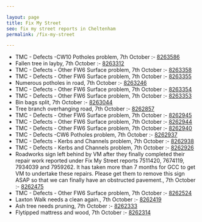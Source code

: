 ```yaml
---

layout: page
title: Fix My Street
seo: fix my street reports in Cheltenham
permalink: /fix-my-street

---
```


<!-- fix_marker starts -->

- TMC - Defects -CW10 Potholes problem, 7th October :- [8263586](https://www.fixmystreet.com/report/8263586)
- Fallen tree in layby, 7th October :- [8263312](https://www.fixmystreet.com/report/8263312)
- TMC - Defects - Other FW6  Surface problem, 7th October :- [8263358](https://www.fixmystreet.com/report/8263358)
- TMC - Defects - Other FW6  Surface problem, 7th October :- [8263355](https://www.fixmystreet.com/report/8263355)
- Numerous potholes in road, 7th October :- [8263246](https://www.fixmystreet.com/report/8263246)
- TMC - Defects - Other FW6  Surface problem, 7th October :- [8263354](https://www.fixmystreet.com/report/8263354)
- TMC - Defects - Other FW6  Surface problem, 7th October :- [8263353](https://www.fixmystreet.com/report/8263353)
- Bin bags split, 7th October :- [8263044](https://www.fixmystreet.com/report/8263044)
- Tree branch overhanging road, 7th October :- [8262857](https://www.fixmystreet.com/report/8262857)
- TMC - Defects - Other FW6  Surface problem, 7th October :- [8262945](https://www.fixmystreet.com/report/8262945)
- TMC - Defects - Other FW6  Surface problem, 7th October :- [8262944](https://www.fixmystreet.com/report/8262944)
- TMC - Defects - Other FW6  Surface problem, 7th October :- [8262940](https://www.fixmystreet.com/report/8262940)
- TMC - Defects -CW6 Potholes  problem, 7th October :- [8262937](https://www.fixmystreet.com/report/8262937)
- TMC - Defects - Kerbs and Channels problem, 7th October :- [8262938](https://www.fixmystreet.com/report/8262938)
- TMC - Defects - Kerbs and Channels problem, 7th October :- [8262926](https://www.fixmystreet.com/report/8262926)
- Roadworks sign left behind by VM after they finally completed their repair work reported under Fix My Street reports 7511420, 7674119, 7934039 and 7959262. It has taken more than 7 months for GCC to get VM to undertake these repairs. Please get them to remove this sign ASAP so that we can finally have an obstructed pavement., 7th October :- [8262475](https://www.fixmystreet.com/report/8262475)
- TMC - Defects - Other FW6  Surface problem, 7th October :- [8262524](https://www.fixmystreet.com/report/8262524)
- Laxton Walk needs a clean again., 7th October :- [8262419](https://www.fixmystreet.com/report/8262419)
- Ash tree needs pruning, 7th October :- [8262333](https://www.fixmystreet.com/report/8262333)
- Flytipped mattress and wood, 7th October :- [8262314](https://www.fixmystreet.com/report/8262314)

<!-- fix_marker ends -->